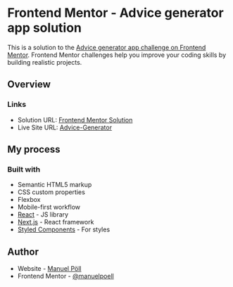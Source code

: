 # Frontend Mentor - Advice generator app solution

This is a solution to the [Advice generator app challenge on Frontend Mentor](https://www.frontendmentor.io/challenges/advice-generator-app-QdUG-13db). Frontend Mentor challenges help you improve your coding skills by building realistic projects.

## Overview

### Links

- Solution URL: [Frontend Mentor Solution](https://www.frontendmentor.io/solutions/reactnextjs-advicegenerator-_Ep1R5NKP)
- Live Site URL: [Advice-Generator](https://manuelpoell.github.io/advice-generator/)

## My process

### Built with

- Semantic HTML5 markup
- CSS custom properties
- Flexbox
- Mobile-first workflow
- [React](https://reactjs.org/) - JS library
- [Next.js](https://nextjs.org/) - React framework
- [Styled Components](https://styled-components.com/) - For styles

## Author

- Website - [Manuel Pöll](https://manuelpoell.github.io/)
- Frontend Mentor - [@manuelpoell](https://www.frontendmentor.io/profile/manuelpoell)
